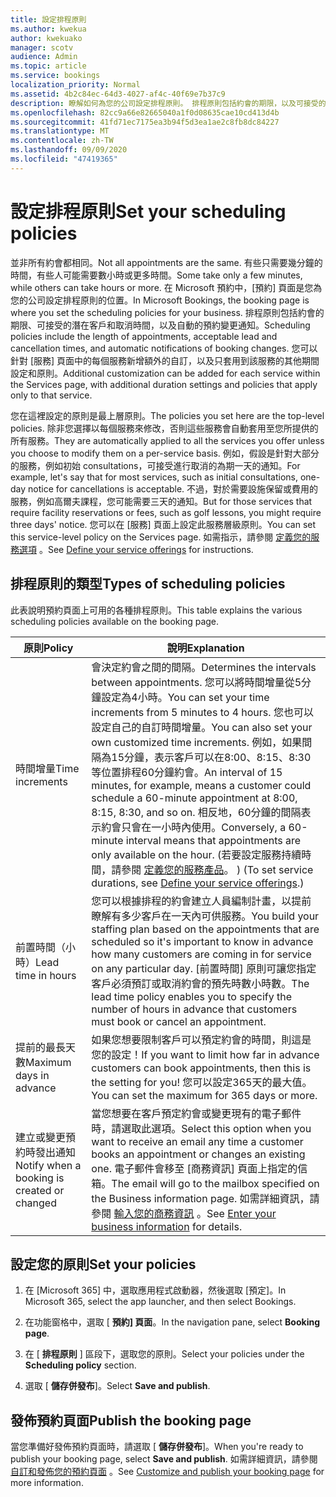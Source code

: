 ```yaml
---
title: 設定排程原則
ms.author: kwekua
author: kwekuako
manager: scotv
audience: Admin
ms.topic: article
ms.service: bookings
localization_priority: Normal
ms.assetid: 4b2c84ec-64d3-4027-af4c-40f69e7b37c9
description: 瞭解如何為您的公司設定排程原則。 排程原則包括約會的期限，以及可接受的潛在客戶和取消時間。
ms.openlocfilehash: 82cc9a66e82665040a1f0d08635cae10cd413d4b
ms.sourcegitcommit: 41fd71ec7175ea3b94f5d3ea1ae2c8fb8dc84227
ms.translationtype: MT
ms.contentlocale: zh-TW
ms.lasthandoff: 09/09/2020
ms.locfileid: "47419365"
---
```

# <a name="set-your-scheduling-policies"></a><span data-ttu-id="af097-104">設定排程原則</span><span class="sxs-lookup"><span data-stu-id="af097-104">Set your scheduling policies</span></span>

<span data-ttu-id="af097-105">並非所有約會都相同。</span><span class="sxs-lookup"><span data-stu-id="af097-105">Not all appointments are the same.</span></span> <span data-ttu-id="af097-106">有些只需要幾分鐘的時間，有些人可能需要數小時或更多時間。</span><span class="sxs-lookup"><span data-stu-id="af097-106">Some take only a few minutes, while others can take hours or more.</span></span> <span data-ttu-id="af097-107">在 Microsoft 預約中，[預約] 頁面是您為您的公司設定排程原則的位置。</span><span class="sxs-lookup"><span data-stu-id="af097-107">In Microsoft Bookings, the booking page is where you set the scheduling policies for your business.</span></span> <span data-ttu-id="af097-108">排程原則包括約會的期限、可接受的潛在客戶和取消時間，以及自動的預約變更通知。</span><span class="sxs-lookup"><span data-stu-id="af097-108">Scheduling policies include the length of appointments, acceptable lead and cancellation times, and automatic notifications of booking changes.</span></span> <span data-ttu-id="af097-109">您可以針對 [服務] 頁面中的每個服務新增額外的自訂，以及只套用到該服務的其他期間設定和原則。</span><span class="sxs-lookup"><span data-stu-id="af097-109">Additional customization can be added for each service within the Services page, with additional duration settings and policies that apply only to that service.</span></span>

<span data-ttu-id="af097-110">您在這裡設定的原則是最上層原則。</span><span class="sxs-lookup"><span data-stu-id="af097-110">The policies you set here are the top-level policies.</span></span> <span data-ttu-id="af097-111">除非您選擇以每個服務來修改，否則這些服務會自動套用至您所提供的所有服務。</span><span class="sxs-lookup"><span data-stu-id="af097-111">They are automatically applied to all the services you offer unless you choose to modify them on a per-service basis.</span></span> <span data-ttu-id="af097-112">例如，假設是針對大部分的服務，例如初始 consultations，可接受進行取消的為期一天的通知。</span><span class="sxs-lookup"><span data-stu-id="af097-112">For example, let's say that for most services, such as initial consultations, one-day notice for cancellations is acceptable.</span></span> <span data-ttu-id="af097-113">不過，對於需要設施保留或費用的服務，例如高爾夫課程，您可能需要三天的通知。</span><span class="sxs-lookup"><span data-stu-id="af097-113">But for those services that require facility reservations or fees, such as golf lessons, you might require three days' notice.</span></span> <span data-ttu-id="af097-114">您可以在 [服務] 頁面上設定此服務層級原則。</span><span class="sxs-lookup"><span data-stu-id="af097-114">You can set this service-level policy on the Services page.</span></span> <span data-ttu-id="af097-115">如需指示，請參閱 [定義您的服務選項](define-service-offerings.md) 。</span><span class="sxs-lookup"><span data-stu-id="af097-115">See [Define your service offerings](define-service-offerings.md) for instructions.</span></span>

## <a name="types-of-scheduling-policies"></a><span data-ttu-id="af097-116">排程原則的類型</span><span class="sxs-lookup"><span data-stu-id="af097-116">Types of scheduling policies</span></span>

<span data-ttu-id="af097-117">此表說明預約頁面上可用的各種排程原則。</span><span class="sxs-lookup"><span data-stu-id="af097-117">This table explains the various scheduling policies available on the booking page.</span></span>

| <span data-ttu-id="af097-118">原則</span><span class="sxs-lookup"><span data-stu-id="af097-118">Policy</span></span> | <span data-ttu-id="af097-119">說明</span><span class="sxs-lookup"><span data-stu-id="af097-119">Explanation</span></span> |
|---|---|
| <span data-ttu-id="af097-120">時間增量</span><span class="sxs-lookup"><span data-stu-id="af097-120">Time increments</span></span> | <span data-ttu-id="af097-121">會決定約會之間的間隔。</span><span class="sxs-lookup"><span data-stu-id="af097-121">Determines the intervals between appointments.</span></span> <span data-ttu-id="af097-122">您可以將時間增量從5分鐘設定為4小時。</span><span class="sxs-lookup"><span data-stu-id="af097-122">You can set your time increments from 5 minutes to 4 hours.</span></span> <span data-ttu-id="af097-123">您也可以設定自己的自訂時間增量。</span><span class="sxs-lookup"><span data-stu-id="af097-123">You can also set your own customized time increments.</span></span> <span data-ttu-id="af097-124">例如，如果間隔為15分鐘，表示客戶可以在8:00、8:15、8:30 等位置排程60分鐘約會。</span><span class="sxs-lookup"><span data-stu-id="af097-124">An interval of 15 minutes, for example, means a customer could schedule a 60-minute appointment at 8:00, 8:15, 8:30, and so on.</span></span> <span data-ttu-id="af097-125">相反地，60分鐘的間隔表示約會只會在一小時內使用。</span><span class="sxs-lookup"><span data-stu-id="af097-125">Conversely, a 60-minute interval means that appointments are only available on the hour.</span></span> <span data-ttu-id="af097-126"> (若要設定服務持續時間，請參閱 [定義您的服務產品](define-service-offerings.md)。 ) </span><span class="sxs-lookup"><span data-stu-id="af097-126">(To set service durations, see [Define your service offerings](define-service-offerings.md).)</span></span> |
| <span data-ttu-id="af097-127">前置時間（小時）</span><span class="sxs-lookup"><span data-stu-id="af097-127">Lead time in hours</span></span> | <span data-ttu-id="af097-128">您可以根據排程的約會建立人員編制計畫，以提前瞭解有多少客戶在一天內可供服務。</span><span class="sxs-lookup"><span data-stu-id="af097-128">You build your staffing plan based on the appointments that are scheduled so it's important to know in advance how many customers are coming in for service on any particular day.</span></span> <span data-ttu-id="af097-129">[前置時間] 原則可讓您指定客戶必須預訂或取消約會的預先時數小時數。</span><span class="sxs-lookup"><span data-stu-id="af097-129">The lead time policy enables you to specify the number of hours in advance that customers must book or cancel an appointment.</span></span> |
| <span data-ttu-id="af097-130">提前的最長天數</span><span class="sxs-lookup"><span data-stu-id="af097-130">Maximum days in advance</span></span> | <span data-ttu-id="af097-131">如果您想要限制客戶可以預定約會的時間，則這是您的設定！</span><span class="sxs-lookup"><span data-stu-id="af097-131">If you want to limit how far in advance customers can book appointments, then this is the setting for you!</span></span> <span data-ttu-id="af097-132">您可以設定365天的最大值。</span><span class="sxs-lookup"><span data-stu-id="af097-132">You can set the maximum for 365 days or more.</span></span> |
| <span data-ttu-id="af097-133">建立或變更預約時發出通知</span><span class="sxs-lookup"><span data-stu-id="af097-133">Notify when a booking is created or changed</span></span> | <span data-ttu-id="af097-134">當您想要在客戶預定約會或變更現有的電子郵件時，請選取此選項。</span><span class="sxs-lookup"><span data-stu-id="af097-134">Select this option when you want to receive an email any time a customer books an appointment or changes an existing one.</span></span> <span data-ttu-id="af097-135">電子郵件會移至 [商務資訊] 頁面上指定的信箱。</span><span class="sxs-lookup"><span data-stu-id="af097-135">The email will go to the mailbox specified on the Business information page.</span></span> <span data-ttu-id="af097-136">如需詳細資訊，請參閱 [輸入您的商務資訊](enter-business-information.md) 。</span><span class="sxs-lookup"><span data-stu-id="af097-136">See [Enter your business information](enter-business-information.md) for details.</span></span> |

## <a name="set-your-policies"></a><span data-ttu-id="af097-137">設定您的原則</span><span class="sxs-lookup"><span data-stu-id="af097-137">Set your policies</span></span>

1. <span data-ttu-id="af097-138">在 [Microsoft 365] 中，選取應用程式啟動器，然後選取 [預定]。</span><span class="sxs-lookup"><span data-stu-id="af097-138">In Microsoft 365, select the app launcher, and then select Bookings.</span></span>

1. <span data-ttu-id="af097-139">在功能窗格中，選取 [ **預約] 頁面**。</span><span class="sxs-lookup"><span data-stu-id="af097-139">In the navigation pane, select **Booking page**.</span></span>

1. <span data-ttu-id="af097-140">在 [ **排程原則** ] 區段下，選取您的原則。</span><span class="sxs-lookup"><span data-stu-id="af097-140">Select your policies under the **Scheduling policy** section.</span></span>

1. <span data-ttu-id="af097-141">選取 [ **儲存併發布**]。</span><span class="sxs-lookup"><span data-stu-id="af097-141">Select **Save and publish**.</span></span>

## <a name="publish-the-booking-page"></a><span data-ttu-id="af097-142">發佈預約頁面</span><span class="sxs-lookup"><span data-stu-id="af097-142">Publish the booking page</span></span>

<span data-ttu-id="af097-143">當您準備好發佈預約頁面時，請選取 [ **儲存併發布**]。</span><span class="sxs-lookup"><span data-stu-id="af097-143">When you're ready to publish your booking page, select **Save and publish**.</span></span> <span data-ttu-id="af097-144">如需詳細資訊，請參閱 [自訂和發佈您的預約頁面](customize-booking-page.md) 。</span><span class="sxs-lookup"><span data-stu-id="af097-144">See [Customize and publish your booking page](customize-booking-page.md) for more information.</span></span>
